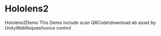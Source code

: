 # Hololens2
Hololens2Demo
This Demo include scan QRCode\download ab asset by UnityWebRequest\voice control
